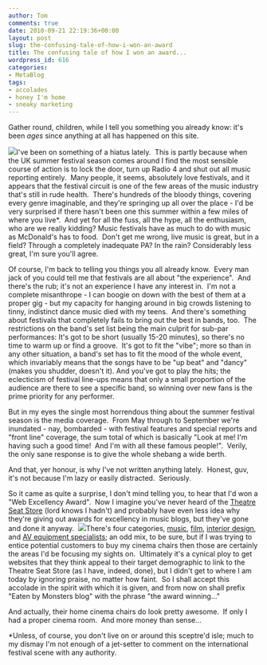 ```yaml
---
author: Tom
comments: true
date: 2010-09-21 22:19:36+00:00
layout: post
slug: the-confusing-tale-of-how-i-won-an-award
title: The confusing tale of how I won an award...
wordpress_id: 616
categories:
- MetaBlog
tags:
- accolades
- honey I'm home
- sneaky marketing
---
```


Gather round, children, while I tell you something you already know: it's been _ages_ since anything at all has happened on this site.

[![](http://eatenbymonsters.files.wordpress.com/2010/09/glastonbury_boat.jpg?w=150)](http://eatenbymonsters.files.wordpress.com/2010/09/glastonbury_boat.jpg)I've been on something of a hiatus lately.  This is partly because when the UK summer festival season comes around I find the most sensible course of action is to lock the door, turn up Radio 4 and shut out all music reporting entirely.  Many people, it seems, absolutely love festivals, and it appears that the festival circuit is one of the few areas of the music industry that's still in rude health.  There's hundreds of the bloody things, covering every genre imaginable, and they're springing up all over the place - I'd be very surprised if there hasn't been one this summer within a few miles of where you live*.  And yet for all the fuss, all the hype, all the enthusiasm, who are we really kidding? Music festivals have as much to do with music as McDonald's has to food.  Don't get me wrong, live music is great, but in a field? Through a completely inadequate PA? In the rain? Considerably less great, I'm sure you'll agree.

Of course, I'm back to telling you things you all already know.  Every man jack of you could tell me that festivals are all about "the experience".  And there's the rub; it's not an experience I have any interest in.  I'm not a complete misanthrope - I can boogie on down with the best of them at a proper gig - but my capacity for hanging around in big crowds listening to tinny, indistinct dance music died with my teens.  And there's something about festivals that completely fails to bring out the best in bands, too.  The restrictions on the band's set list being the main culprit for sub-par performances: It's got to be short (usually 15-20 minutes), so there's no time to warm up or find a groove.  It's got to fit the "vibe"; more so than in any other situation, a band's set has to fit the mood of the whole event, which invariably means that the songs have to be "up beat" and "dancy" (makes you shudder, doesn't it). And you've got to play the hits; the eclecticism of festival line-ups means that only a small proportion of the audience are there to see a specific band, so winning over new fans is the prime priority for any performer.

But in my eyes the single most horrendous thing about the summer festival season is the media coverage.  From May through to September we're inundated - nay, bombarded - with festival features and special reports and "front line" coverage, the sum total of which is basically "Look at me! I'm having such a good time!  And I'm with all these famous people!".  Verily, the only sane response is to give the whole shebang a wide berth.

And that, yer honour, is why I've not written anything lately.  Honest, guv, it's not because I'm lazy or easily distracted.  Seriously.

So it came as quite a surprise, I don't mind telling you, to hear that I'd won a "Web Excellency Award".  Now I imagine you've never heard of the [Theatre Seat Store](http://www.theaterseatstore.com/) (lord knows I hadn't) and probably have even less idea why they're giving out awards for excellency in music blogs, but they've gone and done it anyway.  [![](http://eatenbymonsters.files.wordpress.com/2010/09/cinema_seats.jpeg?w=150)](http://eatenbymonsters.files.wordpress.com/2010/09/cinema_seats.jpeg)There's four categories, [music](http://www.theaterseatstore.com/music-lifestyle), [film](http://www.theaterseatstore.com/movies), [interior design](http://www.theaterseatstore.com/interior-design), and [AV equipment specialists](http://www.theaterseatstore.com/av-specialist); an odd mix, to be sure, but if I was trying to entice potential customers to buy my cinema chairs then those are certainly the areas I'd be focusing my sights on.  Ultimately it's a cynical ploy to get websites that they think appeal to their target demographic to link to the Theatre Seat Store (as I have, indeed, done), but I didn't get to where I am today by ignoring praise, no matter how faint.  So I shall accept this accolade in the spirit with which it is given, and from now on shall prefix "Eaten by Monsters blog" with the phrase "the award winning..."

And actually, their home cinema chairs do look pretty awesome.  If only I had a proper cinema room.  And more money than sense...

*Unless, of course, you don't live on or around this sceptre'd isle; much to my dismay I'm not enough of a jet-setter to comment on the international festival scene with any authority.
